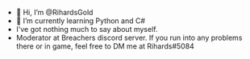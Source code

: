 - 👋 Hi, I’m @RihardsGold
- 🌱 I’m currently learning Python and C#
- I've got nothing much to say about myself.
- Moderator at Breachers discord server. If you run into any problems there or in game, feel free to DM me at Rihards#5084
